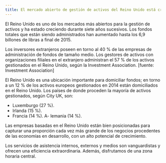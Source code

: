 ```yaml
---
title: El mercado abierto de gestión de activos del Reino Unido está creciendo
---
```


El Reino Unido es uno de los mercados más abiertos para la gestión de activos y ha estado creciendo durante siete años sucesivos. Los fondos totales que están siendo administrados han aumentado hasta los 6,9 billones de libras a final de 2015.

Los inversores extranjeros poseen en torno al 40 % de las empresas de administración de fondos de tamaño medio. Los gestores de activos con organizaciones filiales en el extranjero administran el 57 % de los activos gestionados en el Reino Unido, según la Investment Association. [fuente:  Investment Association]

El Reino Unido es una ubicación importante para domiciliar fondos; en torno a un 12 % de los activos europeos gestionados en 2014 están domiciliados en el Reino Unido. Los países de donde proceden la mayoría de activos gestionados, según City UK, son:

- Luxemburgo (27 %).
- Irlanda (15 %).
- Francia (14 %).
A- lemania (14 %).
 
Las empresas basadas en el Reino Unido están bien posicionadas para capturar una proporción cada vez más grande de los negocios procedentes de las economías en desarrollo, con un alto potencial de crecimiento.

Los servicios de asistencia internos, externos y medios son vanguardistas y ofrecen una eficiencia extraordinaria. Además, disfrutamos de una zona horaria central.
